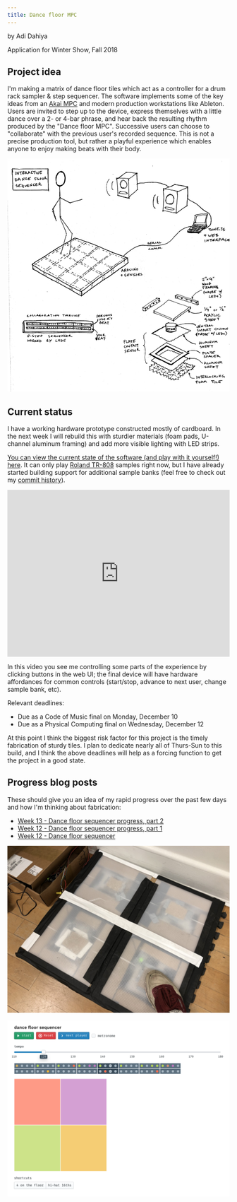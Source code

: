```yaml
---
title: Dance floor MPC
---
```


by Adi Dahiya

Application for Winter Show, Fall 2018

## Project idea

I'm making a matrix of dance floor tiles which act as a controller for a drum rack sampler & step sequencer. The software implements some of the key ideas from an [Akai MPC](https://en.wikipedia.org/wiki/Akai_MPC) and modern production workstations like Ableton. Users are invited to step up to the device, express themselves with a little dance over a 2- or 4-bar phrase, and hear back the resulting rhythm produced by the "Dance floor MPC". Successive users can choose to "collaborate" with the previous user's recorded sequence. This is not a precise production tool, but rather a playful experience which enables anyone to enjoy making beats with their body.

![dance-floor-6](../blog/itp/physical-computing/final-project-images/dance-floor-6.jpg)

## Current status

I have a working hardware prototype constructed mostly of cardboard. In the next week I will rebuild this with sturdier materials (foam pads, U-channel aluminum framing) and add more visible lighting with LED strips.

[You can view the current state of the software (and play with it yourself!) here](../projects/physical-computing/dance-floor-sequencer). It can only play [Roland TR-808](https://en.wikipedia.org/wiki/Roland_TR-808) samples right now, but I have already started building support for additional sample banks (feel free to check out my [commit history](https://github.com/adidahiya/website/commits/develop/src/pages/projects/physical-computing)).

<div style="padding:75% 0 0 0;position:relative;"><iframe src="https://player.vimeo.com/video/304532875?loop=1&title=0&byline=0&portrait=0" style="position:absolute;top:0;left:0;width:100%;height:100%;" frameborder="0" webkitallowfullscreen mozallowfullscreen allowfullscreen></iframe></div><script src="https://player.vimeo.com/api/player.js"></script>

In this video you see me controlling some parts of the experience by clicking buttons in the web UI; the final device will have hardware affordances for common controls (start/stop, advance to next user, change sample bank, etc).

Relevant deadlines:

- Due as a Code of Music final on Monday, December 10
- Due as a Physical Computing final on Wednesday, December 12

At this point I think the biggest risk factor for this project is the timely fabrication of sturdy tiles. I plan to dedicate nearly all of Thurs-Sun to this build, and I think the above deadlines will help as a forcing function to get the project in a good state.

## Progress blog posts

These should give you an idea of my rapid progress over the past few days and how I'm thinking about fabrication:

- [Week 13 - Dance floor sequencer progress, part 2](../../blog/itp/physical-computing/week-13-dance-floor-progress)
- [Week 12 - Dance floor sequencer progress, part 1](../../blog/itp/physical-computing/week-12-dance-floor-progress)
- [Week 12 - Dance floor sequencer](../../blog/itp/physical-computing/week-12-dance-floor-sequencer)

![dance-floor-8](../blog/itp/physical-computing/final-project-images/dance-floor-8.jpg)

![sequencer-ui-1](../blog/itp/physical-computing/final-project-images/sequencer-ui-1.png)
